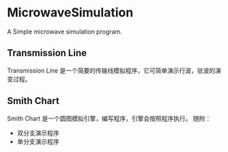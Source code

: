 # MicrowaveSimulation
A Simple microwave simulation program.
## Transmission Line
Transmission Line 是一个简要的传输线模拟程序，它可简单演示行波，驻波的演变过程。
## Smith Chart
Smith Chart 是一个圆图模拟引擎，编写程序，引擎会按照程序执行。
随附：
+ 双分支演示程序
+ 单分支演示程序
